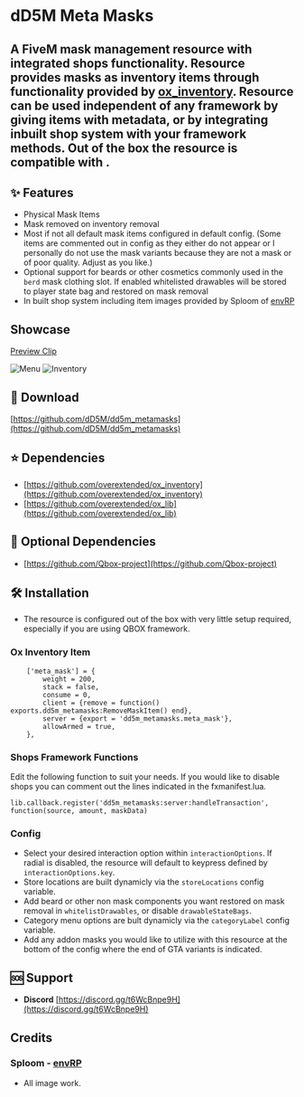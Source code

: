 # dD5M Meta Masks
A FiveM mask management resource with integrated shops functionality.  Resource provides masks as inventory items through functionality provided by [ox_inventory](https://github.com/overextended/ox_inventory). Resource can be used independent of any framework by giving items with metadata, or by integrating inbuilt shop system with your framework methods.  Out of the box the resource is compatible with .
---
## ✨ Features
- Physical Mask Items
- Mask removed on inventory removal
- Most if not all default mask items configured in default config. (Some items are commented out in config as they either do not appear or I personally do not use the mask variants because they are not a mask or of poor quality.  Adjust as you like.)
- Optional support for beards or other cosmetics commonly used in the `berd` mask clothing slot.  If enabled whitelisted drawables will be stored to player state bag and restored on mask removal
- In built shop system including item images provided by Sploom of [envRP](https://envrp.games)

## Showcase
[Preview Clip](https://youtu.be/qXa2doVQ--4)

![Menu](https://i.imgur.com/OdkvIOb.png)
![Inventory](https://i.imgur.com/Vp9QtuN.png)

## 💾 Download
[https://github.com/dD5M/dd5m_metamasks](https://github.com/dD5M/dd5m_metamasks)

## ⭐ Dependencies
- [https://github.com/overextended/ox_inventory](https://github.com/overextended/ox_inventory)
- [https://github.com/overextended/ox_lib](https://github.com/overextended/ox_lib)

## 🦆 Optional Dependencies
- [https://github.com/Qbox-project](https://github.com/Qbox-project)  

## 🛠️ Installation
- The resource is configured out of the box with very little setup required, especially if you are using QBOX framework.

### Ox Inventory Item
```
	['meta_mask'] = {
		weight = 200,
		stack = false,
		consume = 0,
		client = {remove = function() exports.dd5m_metamasks:RemoveMaskItem() end},
		server = {export = 'dd5m_metamasks.meta_mask'},
		allowArmed = true,
	},
```

### Shops Framework Functions
Edit the following function to suit your needs.  If you would like to disable shops you can comment out the lines indicated in the fxmanifest.lua.
```
lib.callback.register('dd5m_metamasks:server:handleTransaction', function(source, amount, maskData)
```

### Config
- Select your desired interaction option within `interactionOptions`.  If radial is disabled, the resource will default to keypress defined by `interactionOptions.key`.
- Store locations are built dynamicly via the `storeLocations` config variable.
- Add beard or other non mask components you want restored on mask removal in `whitelistDrawables`, or disable `drawableStateBags`.
- Category menu options are bult dynamicly via the `categoryLabel` config variable.
- Add any addon masks you would like to utilize with this resource at the bottom of the config where the end of GTA variants is indicated.

## 🆘 Support
- **Discord** [https://discord.gg/t6WcBnpe9H](https://discord.gg/t6WcBnpe9H)

## Credits
### Sploom - [envRP](https://envrp.games)
 - All image work.